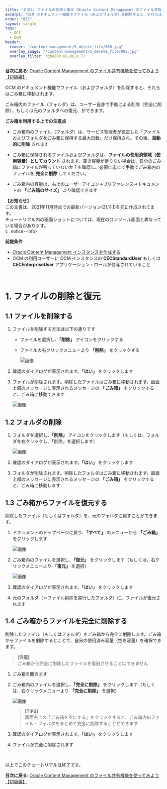 ```yaml
---
title: "その5: ファイルの削除と復元（Oracle Content Management のファイル共有機能を利用しよう）"
excerpt: "OCM のドキュメント機能でファイル（およびフォルダ）を削除すると、それらはごみ箱に移動されます。また、ごみ箱内のファイル（フォルダ）は、ユーザー自身で手動による削除（完全に削除）、もしくは元のフォルダへの復元、ができます。ここでは、ファイルやフォルダの削除時の操作について習得します"
order: "025"
layout: single
tags:
  - OCE
  - OCM
header:
  teaser: "/content-management/5_delete_file/008.jpg"
  overlay_image: "/content-management/5_delete_file/008.jpg"
  overlay_filter: rgba(80,80,80,0.7)
---
```


**目次に戻る**: [Oracle Content Management のファイル共有機能を使ってみよう【初級編】](../using_file_sharing)

OCM のドキュメント機能でファイル（およびフォルダ）を削除すると、それらはごみ箱に移動されます。

ごみ箱内のファイル（フォルダ）は、ユーザー自身で手動による削除（完全に削除）、もしくは元のフォルダへの復元、ができます。

**ごみ箱を利用する上での注意点**

+ ごみ箱内のファイル（フォルダ）は、サービス管理者が設定した「ファイルおよびフォルダをごみ箱に保持する最大日数」だけ保持され、その後、**自動的に削除** されます

+ ごみ箱に保持されるファイルおよびフォルダは、**ファイルの使用済領域（使用容量）としてカウント** されます。空き容量が足りない場合は、自分のごみ箱にファイルが残っていないか？を確認し、必要に応じて手動でごみ箱内のファイルを **完全に削除** してください。

+ ごみ箱内の容量は、右上のユーザーアイコン→プリファレンス→ドキュメントの **「ごみ箱のサイズ」** より確認できます


**【お知らせ】**  
この文書は、2021年11月時点での最新バージョン(21.11.1)を元に作成されてます。  
チュートリアル内の画面ショットについては、現在のコンソール画面と異なっている場合があります。  
{: .notice--info}


**前提条件**
- [Oracle Content Management インスタンスを作成する](../create_oce_instance)
- OCM の利用ユーザーに OCM インスタンスの **CECStandardUser** もしくは **CECEnterpriseUser** アプリケーション・ロールが付与されていること

<br>

# 1. ファイルの削除と復元

## 1.1 ファイルを削除する

1. ファイルを削除する方法は以下の通りです

    + ファイルを選択し、**「削除」** アイコンをクリックする

    + ファイルの右クリックメニューより **「削除」** をクリックする

        ![画像](001.jpg)

1. 確認のダイアログが表示されます。**「はい」** をクリックします

1. ファイルが削除されます。削除したファイルはごみ箱に移動されます。画面上部のメッセージに表示されるメッセージの **「ごみ箱」** をクリックすると、ごみ箱に移動できます

    ![画像](003.jpg)


## 1.2 フォルダの削除

1. フォルダを選択し、**「削除」** アイコンをクリックします（もしくは、フォルダを右クリックし、「削除」を選択します）

    ![画像](004.jpg)

1. 確認のダイアログが表示されます。**「はい」** をクリックします

1. フォルダが削除されます。削除したフォルダはごみ箱に移動されます。画面上部のメッセージに表示されるメッセージの **「ごみ箱」** をクリックすると、ごみ箱に移動します


## 1.3 ごみ箱からファイルを復元する

削除したファイル（もしくはフォルダ）を、元のフォルダに戻すことができます。

1. ドキュメントのトップページに戻り、**「すべて」** のメニューから **「ごみ箱」** をクリックします

    ![画像](005.jpg)

1. ごみ箱内のファイルを選択し、**「復元」** をクリックします（もしくは、右クリックメニューより **「復元」** を選択）

    ![画像](007.jpg)

1. 確認のダイアログが表示されます。**「はい」** をクリックします

1. 元のフォルダ（＝ファイル削除を実行したフォルダ）に、ファイルが復元されます


## 1.4 ごみ箱からファイルを完全に削除する
削除したファイル（もしくはフォルダ）をごみ箱から完全に削除します。ごみ箱からファイルを削除するとことで、自分の使用済み容量（空き容量）を確保できます。

> **[注意]**  
> ごみ箱から完全に削除したファイルを復旧させることはできません


1. ごみ箱を開きます

1. ごみ箱内のファイルを選択し、**「完全に削除」** をクリックします（もしくは、右クリックメニューより **「完全に削除」** を選択）

    ![画像](008.jpg)

    > **[TIPS]**  
    > 画面右上の「ごみ箱を空にする」をクリックすると、ごみ箱内のファイル・フォルダをまとめて完全に削除することができます


1. 確認のダイアログが表示されます。**「はい」** をクリックします

1. ファイルが完全に削除されます


<br>

以上でこのチュートリアルは終了です。

**目次に戻る**: [Oracle Content Management のファイル共有機能を使ってみよう【初級編】](../using_file_sharing)

